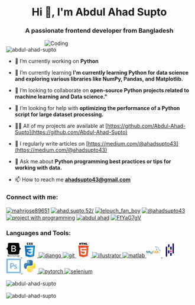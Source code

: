 <h1 align="center">Hi 👋, I'm Abdul Ahad Supto</h1>
<h3 align="center">A passionate frontend developer from Bangladesh</h3>

<img align="right" alt = "Coding" width = "400" src ="https://cdn.dribbble.com/users/2131993/screenshots/4948736/thoughtworks-gif_dribbble.gif">
<p align="left"> <img src="https://komarev.com/ghpvc/?username=abdul-ahad-supto&label=Profile%20views&color=0e75b6&style=flat" alt="abdul-ahad-supto" /> </p>

- 🔭 I’m currently working on **Python**

- 🌱 I’m currently learning **I'm currently learning Python for data science and exploring various libraries like NumPy, Pandas, and Matplotlib.**

- 👯 I’m looking to collaborate on **open-source Python projects related to machine learning and Data science."**

- 🤝 I’m looking for help with **optimizing the performance of a Python script for large dataset processing.**

- 👨‍💻 All of my projects are available at [https://github.com/Abdul-Ahad-Supto](https://github.com/Abdul-Ahad-Supto)

- 📝 I regularly write articles on [https://medium.com/@ahadsupto43](https://medium.com/@ahadsupto43)

- 💬 Ask me about **Python programming best practices or tips for working with data.**

- 📫 How to reach me **ahadsupto43@gmail.com**

<h3 align="left">Connect with me:</h3>
<p align="left">
<a href="https://twitter.com/mahrjose89651" target="blank"><img align="center" src="https://raw.githubusercontent.com/rahuldkjain/github-profile-readme-generator/master/src/images/icons/Social/twitter.svg" alt="mahrjose89651" height="30" width="40" /></a>
<a href="https://fb.com/ahad.supto.52/" target="blank"><img align="center" src="https://raw.githubusercontent.com/rahuldkjain/github-profile-readme-generator/master/src/images/icons/Social/facebook.svg" alt="ahad.supto.52/" height="30" width="40" /></a>
<a href="https://instagram.com/lelouch_fan_boy" target="blank"><img align="center" src="https://raw.githubusercontent.com/rahuldkjain/github-profile-readme-generator/master/src/images/icons/Social/instagram.svg" alt="lelouch_fan_boy" height="30" width="40" /></a>
<a href="https://medium.com/@ahadsupto43" target="blank"><img align="center" src="https://raw.githubusercontent.com/rahuldkjain/github-profile-readme-generator/master/src/images/icons/Social/medium.svg" alt="@ahadsupto43" height="30" width="40" /></a>
<a href="https://www.youtube.com/c/project with programming" target="blank"><img align="center" src="https://raw.githubusercontent.com/rahuldkjain/github-profile-readme-generator/master/src/images/icons/Social/youtube.svg" alt="project with programming" height="30" width="40" /></a>
<a href="https://www.hackerrank.com/abdul ahad" target="blank"><img align="center" src="https://raw.githubusercontent.com/rahuldkjain/github-profile-readme-generator/master/src/images/icons/Social/hackerrank.svg" alt="abdul ahad" height="30" width="40" /></a>
<a href="https://discord.gg/FfYaG7gV" target="blank"><img align="center" src="https://raw.githubusercontent.com/rahuldkjain/github-profile-readme-generator/master/src/images/icons/Social/discord.svg" alt="FfYaG7gV" height="30" width="40" /></a>
</p>

<h3 align="left">Languages and Tools:</h3>
<p align="left"> <a href="https://getbootstrap.com" target="_blank" rel="noreferrer"> <img src="https://raw.githubusercontent.com/devicons/devicon/master/icons/bootstrap/bootstrap-plain-wordmark.svg" alt="bootstrap" width="40" height="40"/> </a> <a href="https://www.w3schools.com/css/" target="_blank" rel="noreferrer"> <img src="https://raw.githubusercontent.com/devicons/devicon/master/icons/css3/css3-original-wordmark.svg" alt="css3" width="40" height="40"/> </a> <a href="https://www.djangoproject.com/" target="_blank" rel="noreferrer"> <img src="https://cdn.worldvectorlogo.com/logos/django.svg" alt="django" width="40" height="40"/> </a> <a href="https://git-scm.com/" target="_blank" rel="noreferrer"> <img src="https://www.vectorlogo.zone/logos/git-scm/git-scm-icon.svg" alt="git" width="40" height="40"/> </a> <a href="https://www.w3.org/html/" target="_blank" rel="noreferrer"> <img src="https://raw.githubusercontent.com/devicons/devicon/master/icons/html5/html5-original-wordmark.svg" alt="html5" width="40" height="40"/> </a> <a href="https://www.adobe.com/in/products/illustrator.html" target="_blank" rel="noreferrer"> <img src="https://www.vectorlogo.zone/logos/adobe_illustrator/adobe_illustrator-icon.svg" alt="illustrator" width="40" height="40"/> </a> <a href="https://www.mathworks.com/" target="_blank" rel="noreferrer"> <img src="https://upload.wikimedia.org/wikipedia/commons/2/21/Matlab_Logo.png" alt="matlab" width="40" height="40"/> </a> <a href="https://www.mysql.com/" target="_blank" rel="noreferrer"> <img src="https://raw.githubusercontent.com/devicons/devicon/master/icons/mysql/mysql-original-wordmark.svg" alt="mysql" width="40" height="40"/> </a> <a href="https://pandas.pydata.org/" target="_blank" rel="noreferrer"> <img src="https://raw.githubusercontent.com/devicons/devicon/2ae2a900d2f041da66e950e4d48052658d850630/icons/pandas/pandas-original.svg" alt="pandas" width="40" height="40"/> </a> <a href="https://www.photoshop.com/en" target="_blank" rel="noreferrer"> <img src="https://raw.githubusercontent.com/devicons/devicon/master/icons/photoshop/photoshop-line.svg" alt="photoshop" width="40" height="40"/> </a> <a href="https://www.python.org" target="_blank" rel="noreferrer"> <img src="https://raw.githubusercontent.com/devicons/devicon/master/icons/python/python-original.svg" alt="python" width="40" height="40"/> </a> <a href="https://pytorch.org/" target="_blank" rel="noreferrer"> <img src="https://www.vectorlogo.zone/logos/pytorch/pytorch-icon.svg" alt="pytorch" width="40" height="40"/> </a> <a href="https://www.selenium.dev" target="_blank" rel="noreferrer"> <img src="https://raw.githubusercontent.com/detain/svg-logos/780f25886640cef088af994181646db2f6b1a3f8/svg/selenium-logo.svg" alt="selenium" width="40" height="40"/> </a> </p>

<p><img align="center" src="https://github-readme-stats.vercel.app/api/top-langs?username=abdul-ahad-supto&show_icons=true&locale=en&layout=compact" alt="abdul-ahad-supto" /></p>

<p><img align="center" src="https://github-readme-streak-stats.herokuapp.com/?user=abdul-ahad-supto&" alt="abdul-ahad-supto" /></p>


